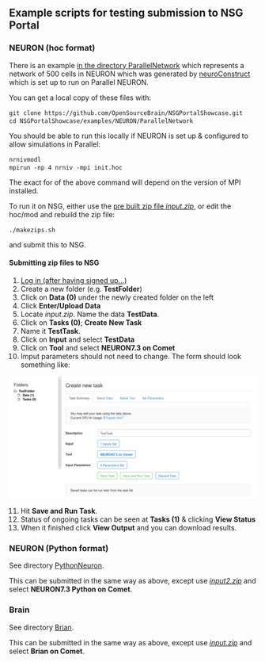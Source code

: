 ## Example scripts for testing submission to NSG Portal

### NEURON (hoc format)

There is an example [in the directory ParallelNetwork](https://github.com/OpenSourceBrain/NSGPortalShowcase/tree/master/examples/NEURON/ParallelNetwork) which represents a network of 500 cells in NEURON which was generated by [neuroConstruct](http://neuroconstruct.org/) which is set up to run on Parallel NEURON.

You can get a local copy of these files with:

    git clone https://github.com/OpenSourceBrain/NSGPortalShowcase.git
    cd NSGPortalShowcase/examples/NEURON/ParallelNetwork
    
You should be able to run this locally if NEURON is set up & configured to allow simulations in Parallel:

    nrnivmodl
    mpirun -np 4 nrniv -mpi init.hoc
    
The exact for of the above command will depend on the version of MPI installed. 

To run it on NSG, either use the [pre built zip file *input.zip*](https://github.com/OpenSourceBrain/NSGPortalShowcase/blob/master/examples/NEURON/input.zip), or edit the hoc/mod and rebuild the zip file:

    ./makezips.sh
    
and submit this to NSG. 

#### Submitting zip files to NSG

1. [Log in (after having signed up...)](http://www.nsgportal.org/portal2/login!input.action)
2. Create a new folder (e.g. **TestFolder**)
3. Click on **Data (0)** under the newly created folder on the left
4. Click **Enter/Upload Data**
5. Locate *input.zip*. Name the data **TestData**.
6. Click on **Tasks (0)**; **Create New Task**
7. Name it **TestTask**.
8. Click on **Input** and select **TestData**
9. Click on **Tool** and select **NEURON7.3 on Comet**
10. Imput parameters should not need to change. The form should look something like: 

![](https://raw.githubusercontent.com/OpenSourceBrain/NSGPortalShowcase/master/examples/NSG.png)

11. Hit **Save and Run Task**.
12. Status of ongoing tasks can be seen at **Tasks (1)** & clicking **View Status**
13. When it finished click **View Output** and you can download results.

### NEURON (Python format)

See directory [PythonNeuron](https://github.com/OpenSourceBrain/NSGPortalShowcase/tree/master/examples/NEURON/PythonNeuron).

This can be submitted in the same way as above, except use [*input2.zip*](https://github.com/OpenSourceBrain/NSGPortalShowcase/blob/master/examples/NEURON/input2.zip) and select **NEURON7.3 Python on Comet**.

### Brain

See directory [Brian](https://github.com/OpenSourceBrain/NSGPortalShowcase/tree/master/examples/Brian).

This can be submitted in the same way as above, except use [*input.zip*](https://github.com/OpenSourceBrain/NSGPortalShowcase/blob/master/examples/Brian/input.zip) and select **Brian on Comet**.

